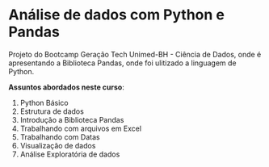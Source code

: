 # Análise de dados com Python e Pandas

Projeto do Bootcamp Geração Tech Unimed-BH - Ciência de Dados, onde é apresentando a Biblioteca Pandas, onde foi ulitizado a linguagem de Python.

**Assuntos abordados neste curso**:
 1. Python Básico
 2. Estrutura de dados
 3. Introdução a Biblioteca Pandas
 4. Trabalhando com arquivos em Excel
 5. Trabalhando com Datas
 6. Visualização de dados
 7. Análise Exploratória de dados
